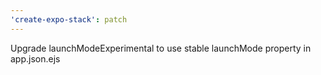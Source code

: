 ```yaml
---
'create-expo-stack': patch
---
```


Upgrade launchModeExperimental to use stable launchMode property in app.json.ejs
